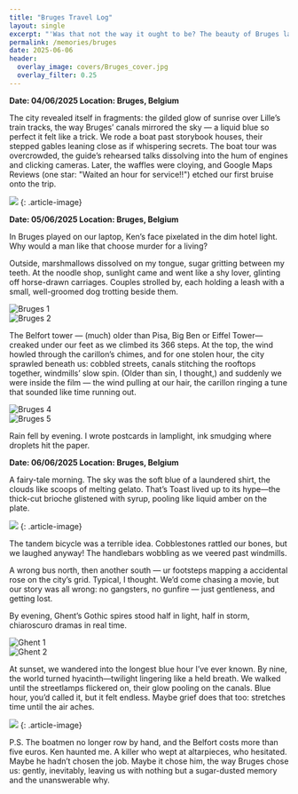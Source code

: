 ```yaml
---
title: "Bruges Travel Log"
layout: single
excerpt: "'Was that not the way it ought to be? The beauty of Bruges lay in being dead.'"
permalink: /memories/bruges
date: 2025-06-06
header:
  overlay_image: covers/Bruges_cover.jpg
  overlay_filter: 0.25
---
```


**Date: 04/06/2025  Location: Bruges, Belgium**

The city revealed itself in fragments: the gilded glow of sunrise over Lille’s train tracks, the way Bruges’ canals mirrored the sky — a liquid blue so perfect it felt like a trick. We rode a boat past storybook houses, their stepped gables leaning close as if whispering secrets. The boat tour was overcrowded, the guide’s rehearsed talks dissolving into the hum of engines and clicking cameras. Later, the waffles were cloying, and Google Maps Reviews (one star: "Waited an hour for service!!") etched our first bruise onto the trip.

![](/images/memories/Bruges3.jpg)
{: .article-image}


**Date: 05/06/2025  Location: Bruges, Belgium**

In Bruges played on our laptop, Ken’s face pixelated in the dim hotel light. Why would a man like that choose murder for a living?

Outside, marshmallows dissolved on my tongue, sugar gritting between my teeth. At the noodle shop, sunlight came and went like a shy lover, glinting off horse-drawn carriages. Couples strolled by, each holding a leash with a small, well-groomed dog trotting beside them.

<div class="gallery-container">
  <div class="gallery-scroll">
    <div class="gallery-item">
      <img src="/images/memories/Bruges1.jpg" alt="Bruges 1" class="article-image">
    </div>
    <div class="gallery-item">
      <img src="/images/memories/Bruges2.jpg" alt="Bruges 2" class="article-image">
    </div>
  </div>
</div>

The Belfort tower — (much) older than Pisa, Big Ben or Eiffel Tower—creaked under our feet as we climbed its 366 steps. At the top, the wind howled through the carillon’s chimes, and for one stolen hour, the city sprawled beneath us: cobbled streets, canals stitching the rooftops together, windmills’ slow spin. (Older than sin, I thought,) and suddenly we were inside the film — the wind pulling at our hair, the carillon ringing a tune that sounded like time running out. 

<div class="gallery-container">
  <div class="gallery-scroll">
    <div class="gallery-item">
      <img src="/images/memories/Bruges4.jpg" alt="Bruges 4" class="article-image">
    </div>
    <div class="gallery-item">
      <img src="/images/memories/Bruges5.jpg" alt="Bruges 5" class="article-image">
    </div>
  </div>
</div>

Rain fell by evening. I wrote postcards in lamplight, ink smudging where droplets hit the paper.



**Date: 06/06/2025  Location: Bruges, Belgium**

A fairy-tale morning.  The sky was the soft blue of a laundered shirt, the clouds like scoops of melting gelato.  That’s Toast lived up to its hype—the thick-cut brioche glistened with syrup, pooling like liquid amber on the plate.

![](/images/memories/Bruges6.jpg)
{: .article-image}

The tandem bicycle was a terrible idea. Cobblestones rattled our bones, but we laughed anyway! The handlebars wobbling as we veered past windmills. 

A wrong bus north, then another south — ur footsteps mapping a accidental rose on the city’s grid. Typical, I thought. We’d come chasing a movie, but our story was all wrong: no gangsters, no gunfire — just gentleness, and getting lost. 

By evening, Ghent’s Gothic spires stood half in light, half in storm, chiaroscuro dramas in real time.

<div class="gallery-container">
  <div class="gallery-scroll">
    <div class="gallery-item">
      <img src="/images/memories/Ghent1.jpg" alt="Ghent 1" class="article-image">
    </div>
    <div class="gallery-item">
      <img src="/images/memories/Ghent3.jpg" alt="Ghent 2" class="article-image">
    </div>
  </div>
</div>

At sunset, we wandered into the longest blue hour I’ve ever known. By nine, the world turned hyacinth—twilight lingering like a held breath.      We walked until the streetlamps flickered on, their glow pooling on the canals. Blue hour, you’d called it, but it felt endless. Maybe grief does that too: stretches time until the air aches.

![](/images/memories/Bruges7.jpg)
{: .article-image}

P.S. The boatmen no longer row by hand, and the Belfort costs more than five euros. Ken haunted me. A killer who wept at altarpieces, who hesitated. Maybe he hadn’t chosen the job. Maybe it chose him, the way Bruges chose us: gently, inevitably, leaving us with nothing but a sugar-dusted memory and the unanswerable why.

 


